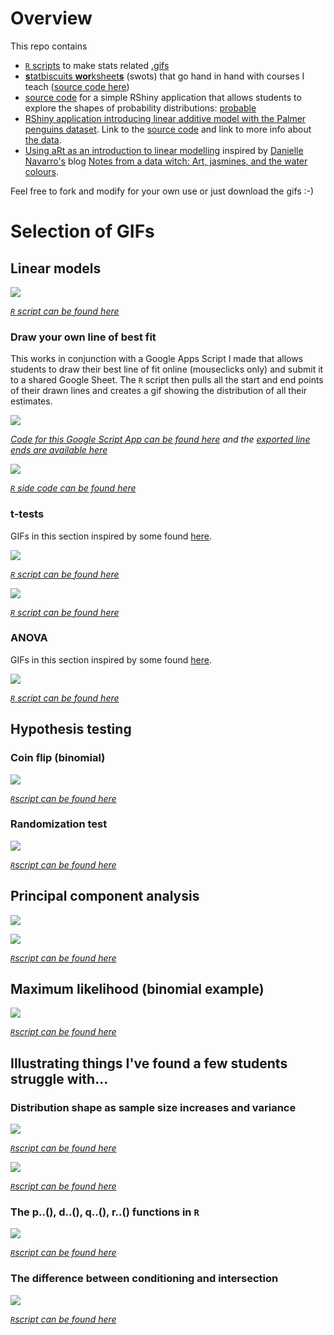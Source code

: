 # Overview

This repo contains

 - [`R` scripts](https://github.com/cmjt/statbiscuits/tree/master/r_scripts) to make stats related [.gifs](https://github.com/cmjt/statbiscuits/tree/master/figs_n_gifs)
 - [**s**tatbiscuits **wor**ksheet**s**](https://cmjt.github.io/statbiscuits/) (swots) that go hand in hand with courses I teach ([source code here](https://github.com/cmjt/statbiscuits/tree/master/swots))
 - [source code](https://github.com/cmjt/statbiscuits/tree/master/probable) for a simple RShiny application that allows students to explore the shapes of probability distributions: [probable](https://cmjt.shinyapps.io/probable)
 - [RShiny application introducing linear additive model with the Palmer penguins dataset]( https://cmjt.shinyapps.io/penguin/). Link to the [source code](https://github.com/cmjt/statbiscuits/tree/master/dashboards/penguin) and link to more info about [the data](https://github.com/allisonhorst/palmerpenguins).
 - [Using aRt as an introduction to linear modelling](https://cmjt.shinyapps.io/genart/) inspired by [Danielle Navarro's](https://djnavarro.net/) blog [Notes from a data witch: Art, jasmines, and the water colours](https://blog.djnavarro.net/water-colours).

Feel free to fork and modify for your own use or just download the gifs :-)


# Selection of GIFs

## Linear models

![](figs_n_gifs/lm.gif)

*[`R` script can be found here](https://github.com/cmjt/statbiscuits/blob/master/r_scripts/lm.r)*

### Draw your own line of best fit

This works in conjunction with a Google Apps Script I made that allows students to draw their best line of fit online (mouseclicks only) and submit it to a shared Google Sheet. The `R` script then pulls all the start and end points of their drawn lines and creates a gif showing the distribution of all their estimates.


[![](figs/app_pic.png)](https://script.google.com/macros/s/AKfycbw2qx1b8iTZZXY5-aaaaGp76XiutxS1iuCFmL24IyBz6GACuSML/exec)

*[Code for this Google Script App can be found here](https://script.google.com/d/1hFga6ECOLzPkw45KY5LHGYj-VGaMtWh5d1n9cV5y3RhOk1G2dGNlpJct/edit?usp=sharing) and the [exported line ends are available here](https://docs.google.com/spreadsheets/d/1vn7oGtw06KJazYx-F2nReFvoeqONrskNehGkJpeugXw/edit?usp=sharing)*

![](figs_n_gifs/lm_demo.gif)

*[`R` side code can be found here](https://github.com/cmjt/statbiscuits/blob/master/r_scripts/app_lm_plot.r)*

### t-tests

GIFs in this section inspired by some found [here](https://crumplab.github.io/statistics/gifs.html).

![](figs_n_gifs/one_sample_ttest.gif)

*[`R` script can be found here](https://github.com/cmjt/statbiscuits/blob/master/r_scripts/t_tests.r)*

![](figs_n_gifs/ind_two_sample_ttest.gif)

*[`R` script can be found here](https://github.com/cmjt/statbiscuits/blob/master/r_scripts/t_tests.r)*

### ANOVA

GIFs in this section inspired by some found [here](https://crumplab.github.io/statistics/gifs.html).

![](figs_n_gifs/anova.gif)

*[`R` script can be found here](https://github.com/cmjt/statbiscuits/blob/master/r_scripts/anova.r)*

## Hypothesis testing

### Coin flip (binomial)

![](figs_n_gifs/binomial_cat.gif)

*[`R`script can be found here](https://github.com/cmjt/statbiscuits/blob/master/r_scripts/weird_coin.r)*

### Randomization test

![](figs_n_gifs/randomisation.gif)

*[`R`script can be found here](https://github.com/cmjt/statbiscuits/blob/master/r_scripts/randomisation.r)*

## Principal component analysis

![](figs_n_gifs/pca.gif)

![](figs_n_gifs/perp.gif)

*[`R`script can be found here](https://github.com/cmjt/statbiscuits/blob/master/r_scripts/pca.r)*

## Maximum likelihood (binomial example)

![](figs_n_gifs/mle.gif)

*[`R`script can be found here](https://github.com/cmjt/statbiscuits/blob/master/r_scripts/mle.r)*

## Illustrating things I've found a few students struggle with...

### Distribution shape as sample size increases and variance

![](figs_n_gifs/hist.gif)

*[`R`script can be found here](https://github.com/cmjt/statbiscuits/blob/master/r_scripts/hist.r)*

![](figs_n_gifs/var.gif)

*[`R`script can be found here](https://github.com/cmjt/statbiscuits/blob/master/r_scripts/var.r)*

### The p..(), d..(), q..(), r..() functions in `R`

![](figs_n_gifs/pdqr.png)

*[`R`script can be found here](https://github.com/cmjt/statbiscuits/blob/master/r_scripts/pdqr.r)*

### The difference between conditioning and intersection

![](figs_n_gifs/conditional_vs_intersection.png)

*[`R`script can be found here](https://github.com/cmjt/statbiscuits/blob/master/r_scripts/conditional_vs_intersection.r)*
